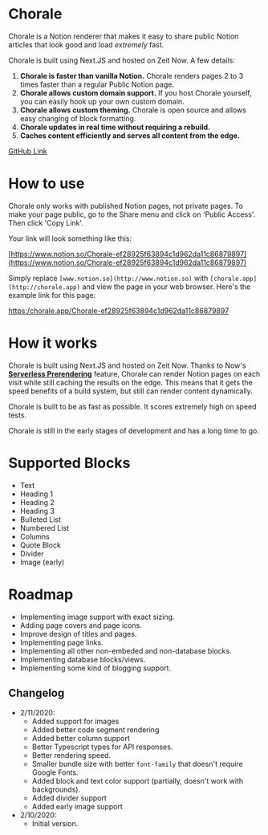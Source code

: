 # Chorale

Chorale is a Notion renderer that makes it easy to share public Notion articles that look good and load _extremely_ fast.

Chorale is built using Next.JS and hosted on Zeit Now. A few details:

1. **Chorale is faster than vanilla Notion.** Chorale renders pages 2 to 3 times faster than a regular Public Notion page.
2. **Chorale allows custom domain support.** If you host Chorale yourself, you can easily hook up your own custom domain.
3. **Chorale allows custom theming.** Chorale is open source and allows easy changing of block formatting.
4. **Chorale updates in real time without requiring a rebuild.**
5. **Caches content efficiently and serves all content from the edge.**

[GitHub Link](https://github.com/samwightt/chorale-renderer)

# How to use

Chorale only works with published Notion pages, not private pages. To make your page public, go to the Share menu and click on 'Public Access'. Then click 'Copy Link'.

Your link will look something like this:

[https://www.notion.so/Chorale-ef28925f63894c1d962da11c86879897](https://www.notion.so/Chorale-ef28925f63894c1d962da11c86879897)

Simply replace `[www.notion.so](http://www.notion.so)` with `[chorale.app](http://chorale.app)` and view the page in your web browser. Here's the example link for this page:

[https:/chorale.app/Chorale-ef28925f63894c1d962da11c86879897](http://chorale.app/Chorale-ef28925f63894c1d962da11c86879897)

# How it works

Chorale is built using Next.JS and hosted on Zeit Now. Thanks to Now's **[Serverless Prerendering](https://zeit.co/blog/serverless-pre-rendering)** feature, Chorale can render Notion pages on each visit while still caching the results on the edge. This means that it gets the speed benefits of a build system, but still can render content dynamically.

Chorale is built to be as fast as possible. It scores extremely high on speed tests.

Chorale is still in the early stages of development and has a long time to go.

# Supported Blocks

- Text
- Heading 1
- Heading 2
- Heading 3
- Bulleted List
- Numbered List
- Columns
- Quote Block
- Divider
- Image (early)

# Roadmap

- Implementing image support with exact sizing.
- Adding page covers and page icons.
- Improve design of titles and pages.
- Implementing page links.
- Implementing all other non-embeded and non-database blocks.
- Implementing database blocks/views.
- Implementing some kind of blogging support.

## Changelog

- 2/11/2020:
  - Added support for images
  - Added better code segment rendering
  - Added better column support
  - Better Typescript types for API responses.
  - Better rendering speed.
  - Smaller bundle size with better `font-family` that doesn't require Google Fonts.
  - Added block and text color support (partially, doesn't work with backgrounds).
  - Added divider support
  - Added early image support
- 2/10/2020:
  - Initial version.

